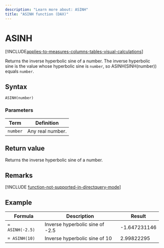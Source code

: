 ```yaml
---
description: "Learn more about: ASINH"
title: "ASINH function (DAX)"
---
```

# ASINH

[!INCLUDE[applies-to-measures-columns-tables-visual-calculations](includes/applies-to-measures-columns-tables-visual-calculations.md)]

Returns the inverse hyperbolic sine of a number. The inverse hyperbolic sine is the value whose hyperbolic sine is `number`, so ASINH(SINH(number)) equals `number`.

## Syntax

```dax
ASINH(number)
```

### Parameters

|Term|Definition|
|--------|--------------|
|`number`|Any real number.|

## Return value

Returns the inverse hyperbolic sine of a number.

## Remarks

[!INCLUDE [function-not-supported-in-directquery-mode](includes/function-not-supported-in-directquery-mode.md)]

## Example

|Formula|Description|Result|
|-----------|---------------|----------|
|`= ASINH(-2.5)`|Inverse hyperbolic sine of -2.5|-1.647231146|
|`= ASINH(10)`|Inverse hyperbolic sine of 10|2.99822295|
